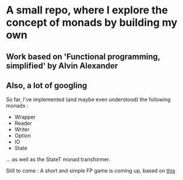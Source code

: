 # A small repo, where I explore the concept of monads by building my own

## Work based on 'Functional programming, simplified' by Alvin Alexander
## Also, a lot of googling

So far, I've implemented (and maybe even understood) the following monads :

* Wrapper
* Reader
* Writer
* Option
* IO
* State

...  as well as the StateT monad transformer.

Still to come : A short and simple FP game is coming up, based on [this](https://github.com/jdegoes/lambdaconf-2014-introgame)